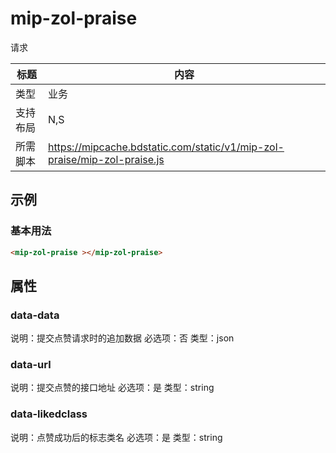 # mip-zol-praise

请求

标题|内容
----|----
类型|业务
支持布局|N,S|
所需脚本|https://mipcache.bdstatic.com/static/v1/mip-zol-praise/mip-zol-praise.js

## 示例

### 基本用法
```html
<mip-zol-praise ></mip-zol-praise>
```

## 属性

### data-data

说明：提交点赞请求时的追加数据
必选项：否
类型：json

### data-url

说明：提交点赞的接口地址
必选项：是
类型：string

### data-likedclass

说明：点赞成功后的标志类名
必选项：是
类型：string
